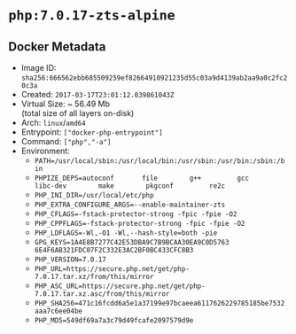 # `php:7.0.17-zts-alpine`

## Docker Metadata

- Image ID: `sha256:666562ebb685509259ef82664910921235d55c03a9d4139ab2aa9a0c2fc20c3a`
- Created: `2017-03-17T23:01:12.039861043Z`
- Virtual Size: ~ 56.49 Mb  
  (total size of all layers on-disk)
- Arch: `linux`/`amd64`
- Entrypoint: `["docker-php-entrypoint"]`
- Command: `["php","-a"]`
- Environment:
  - `PATH=/usr/local/sbin:/usr/local/bin:/usr/sbin:/usr/bin:/sbin:/bin`
  - `PHPIZE_DEPS=autoconf 		file 		g++ 		gcc 		libc-dev 		make 		pkgconf 		re2c`
  - `PHP_INI_DIR=/usr/local/etc/php`
  - `PHP_EXTRA_CONFIGURE_ARGS=--enable-maintainer-zts`
  - `PHP_CFLAGS=-fstack-protector-strong -fpic -fpie -O2`
  - `PHP_CPPFLAGS=-fstack-protector-strong -fpic -fpie -O2`
  - `PHP_LDFLAGS=-Wl,-O1 -Wl,--hash-style=both -pie`
  - `GPG_KEYS=1A4E8B7277C42E53DBA9C7B9BCAA30EA9C0D5763 6E4F6AB321FDC07F2C332E3AC2BF0BC433CFC8B3`
  - `PHP_VERSION=7.0.17`
  - `PHP_URL=https://secure.php.net/get/php-7.0.17.tar.xz/from/this/mirror`
  - `PHP_ASC_URL=https://secure.php.net/get/php-7.0.17.tar.xz.asc/from/this/mirror`
  - `PHP_SHA256=471c16fcdd6a5e1a37199e97bcaeea6117626229785185be7532aaa7c6ee04be`
  - `PHP_MD5=549df69a7a3c79d49fcafe2097579d9e`
